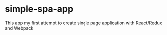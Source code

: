 # simple-spa-app

This app my first attempt to create single page application  with React/Redux and Webpack

